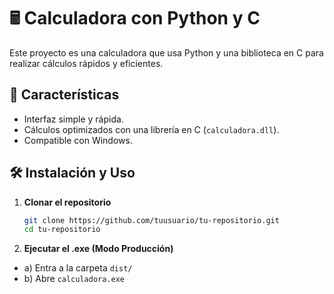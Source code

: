 # 🖩 Calculadora con Python y C

Este proyecto es una calculadora que usa Python y una biblioteca en C para realizar cálculos rápidos y eficientes. 

## 🚀 Características
- Interfaz simple y rápida.
- Cálculos optimizados con una librería en C (`calculadora.dll`).
- Compatible con Windows.

## 🛠️ Instalación y Uso
1. **Clonar el repositorio**  
   ```sh
   git clone https://github.com/tuusuario/tu-repositorio.git
   cd tu-repositorio
2. **Ejecutar el .exe (Modo Producción)**
-  a) Entra a la carpeta `dist/`
-  b) Abre `calculadora.exe`
   

